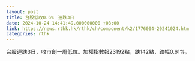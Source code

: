 ```yaml
---
layout: post
title: 台股低收0.6%　連跌3日
date: 2024-10-24 14:41:49.000000000 +08:00
link: https://news.rthk.hk/rthk/ch/component/k2/1776004-20241024.htm
categories: rthk
---
```


台股連跌3日，收市創一周低位。加權指數報23192點，跌142點，跌幅0.61%。
